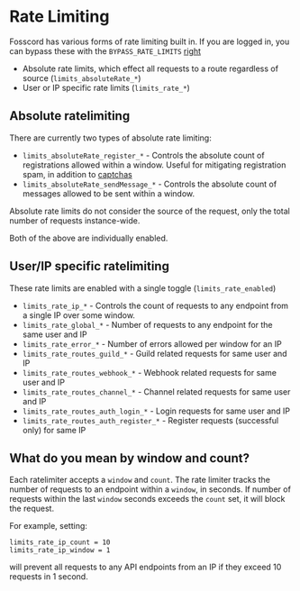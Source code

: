 # Rate Limiting

Fosscord has various forms of rate limiting built in. If you are logged in, you can bypass these with the `BYPASS_RATE_LIMITS` [right](rights.md)

-   Absolute rate limits, which effect all requests to a route regardless of source (`limits_absoluteRate_*`)
-   User or IP specific rate limits (`limits_rate_*`)

## Absolute ratelimiting

There are currently two types of absolute rate limiting:

-   `limits_absoluteRate_register_*` - Controls the absolute count of registrations allowed within a window. Useful for mitigating registration spam, in addition to [captchas](captcha.md)
-   `limits_absoluteRate_sendMessage_*` - Controls the absolute count of messages allowed to be sent within a window.

Absolute rate limits do not consider the source of the request, only the total number of requests instance-wide.

Both of the above are individually enabled.

## User/IP specific ratelimiting

These rate limits are enabled with a single toggle (`limits_rate_enabled`)

-   `limits_rate_ip_*` - Controls the count of requests to any endpoint from a single IP over some window.
-   `limits_rate_global_*` - Number of requests to any endpoint for the same user and IP
-   `limits_rate_error_*` - Number of errors allowed per window for an IP
-   `limits_rate_routes_guild_*` - Guild related requests for same user and IP
-   `limits_rate_routes_webhook_*` - Webhook related requests for same user and IP
-   `limits_rate_routes_channel_*` - Channel related requests for same user and IP
-   `limits_rate_routes_auth_login_*` - Login requests for same user and IP
-   `limits_rate_routes_auth_register_*` - Register requests (successful only) for same IP

## What do you mean by window and count?

Each ratelimiter accepts a `window` and `count`. The rate limiter tracks the number of requests to an endpoint within a `window`, in seconds.
If number of requests within the last `window` seconds exceeds the `count` set, it will block the request.

For example, setting:

```
limits_rate_ip_count = 10
limits_rate_ip_window = 1
```

will prevent all requests to any API endpoints from an IP if they exceed 10 requests in 1 second.
